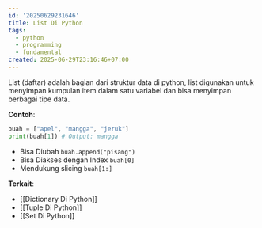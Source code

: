 ```yaml
---
id: '20250629231646'
title: List Di Python
tags:
  - python
  - programming
  - fundamental
created: 2025-06-29T23:16:46+07:00
---
```


List (daftar) adalah bagian dari struktur data di python, list digunakan untuk menyimpan kumpulan item dalam satu variabel dan bisa menyimpan berbagai tipe data.

**Contoh**:

```python
buah = ["apel", "mangga", "jeruk"]
print(buah[1]) # Output: mangga
```

- Bisa Diubah `buah.append("pisang")`
- Bisa Diakses dengan Index `buah[0]`
- Mendukung slicing `buah[1:]`

**Terkait**:

- [[Dictionary Di Python]]
- [[Tuple Di Python]]
- [[Set Di Python]]
